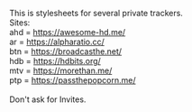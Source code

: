 This is stylesheets for several private trackers.
<br>Sites:
<br>ahd = https://awesome-hd.me/
<br>ar = https://alpharatio.cc/
<br>btn = https://broadcasthe.net/
<br>hdb = https://hdbits.org/
<br>mtv = https://morethan.me/
<br>ptp = https://passthepopcorn.me/
<br><br>
Don't ask for Invites.
